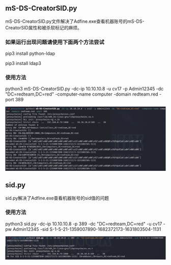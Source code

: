 ## mS-DS-CreatorSID.py
mS-DS-CreatorSID.py文件解决了Adfine.exe查看机器账号的mS-DS-CreatorSID属性和被杀软标记的麻烦。
### 如果运行出现问题请使用下面两个方法尝试
pip3 install python-ldap
  
pip3 install ldap3

### 使用方法
python3 mS-DS-CreatorSID.py -dc-ip 10.10.10.8 -u cv17 -p Admin12345 -dc "DC=redteam,DC=red" -computer-name computer -domain redteam.red -port 389

![image](https://github.com/Allengot/tools/blob/main/mS-DS-CreatorSID/mS-DS-CreatorSID.png)

## sid.py
sid.py解决了Adfine.exe查看机器账号的sid值的问题
### 使用方法
python3 sid.py -dc-ip 10.10.10.8 -p 389 -dc "DC=redteam,DC=red" -u cv17 -pw Admin12345 -sid S-1-5-21-1359007890-1682372173-1631803504-1131

![image](https://github.com/Allengot/tools/blob/main/sid/sid.png)
